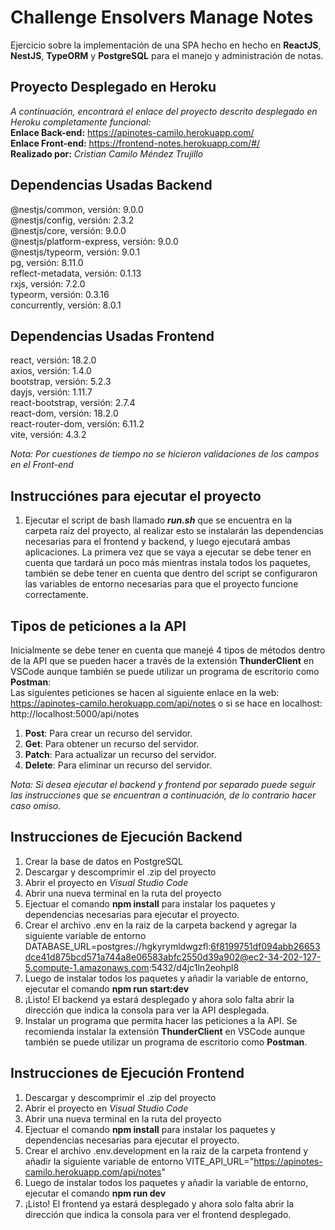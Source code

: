 # Challenge Ensolvers Manage Notes
Ejercicio sobre la implementación de una SPA hecho en hecho en **ReactJS**, **NestJS**, **TypeORM** y **PostgreSQL** para el manejo y administración de notas.<br />
## Proyecto Desplegado en Heroku
_A continuación, encontrará el enlace del proyecto descrito desplegado en Heroku completamente funcional:_ <br />
**Enlace Back-end:** https://apinotes-camilo.herokuapp.com/<br />
**Enlace Front-end:** https://frontend-notes.herokuapp.com/#/<br />
__Realizado por:__ _Cristian Camilo Méndez Trujillo_

## Dependencias Usadas Backend
@nestjs/common, versión: 9.0.0<br />
@nestjs/config, versión: 2.3.2<br />
@nestjs/core, versión: 9.0.0<br />
@nestjs/platform-express, versión: 9.0.0<br />
@nestjs/typeorm, versión: 9.0.1<br />
pg, versión: 8.11.0<br />
reflect-metadata, versión: 0.1.13<br />
rxjs, versión: 7.2.0<br />
typeorm, versión: 0.3.16<br />
concurrently, versión: 8.0.1<br />

## Dependencias Usadas Frontend
react, versión: 18.2.0<br />
axios, versión: 1.4.0<br />
bootstrap, versión: 5.2.3<br />
dayjs, versión: 1.11.7<br />
react-bootstrap, versión: 2.7.4<br />
react-dom, versión: 18.2.0<br />
react-router-dom, versión: 6.11.2<br />
vite, versión: 4.3.2<br />

_Nota: Por cuestiones de tiempo no se hicieron validaciones de los campos en el Front-end_

## Instrucciónes para ejecutar el proyecto
1. Ejecutar el script de bash llamado **_run.sh_** que se encuentra en la carpeta raíz del proyecto, al realizar esto se instalarán las dependencias necesarias para el frontend y backend, y luego ejecutará ambas aplicaciones. La primera vez que se vaya a ejecutar se debe tener en cuenta que tardará un poco más mientras instala todos los paquetes, también se debe tener en cuenta que dentro del script se configuraron las variables de entorno necesarias para que el proyecto funcione correctamente.<br />

## Tipos de peticiones a la API
Inicialmente se debe tener en cuenta que manejé 4 tipos de métodos dentro de la API que se pueden hacer a través de la extensión **ThunderClient** en VSCode aunque también se puede utilizar un programa de escritorio como **Postman**:<br />
Las siguientes peticiones se hacen al siguiente enlace en la web: https://apinotes-camilo.herokuapp.com/api/notes o si se hace en localhost: http://localhost:5000/api/notes
1. **Post**: Para crear un recurso del servidor.
2. **Get**: Para obtener un recurso del servidor.
3. **Patch**: Para actualizar un recurso del servidor.
4. **Delete**: Para eliminar un recurso del servidor.

_Nota: Si desea ejecutar el backend y frontend por separado puede seguir las instrucciones que se encuentran a continuación, de lo contrario hacer caso omiso._
## Instrucciones de Ejecución Backend
1. Crear la base de datos en PostgreSQL
2. Descargar y descomprimir el .zip del proyecto
3. Abrir el proyecto en _Visual Studio Code_
4. Abrir una nueva terminal en la ruta del proyecto
5. Ejectuar el comando **npm install** para instalar los paquetes y dependencias necesarias para ejecutar el proyecto.
6. Crear el archivo .env en la raiz de la carpeta backend y agregar la siguiente variable de entorno DATABASE_URL=postgres://hgkyrymldwgzfl:6f8199751df094abb26653dce41d875bcd571a744a8e06583abfc2550d39a902@ec2-34-202-127-5.compute-1.amazonaws.com:5432/d4jc1ln2eohpl8
7. Luego de instalar todos los paquetes y añadir la variable de entorno, ejecutar el comando **npm run start:dev**
8. ¡Listo! El backend ya estará desplegado y ahora solo falta abrir la dirección que indica la consola para ver la API desplegada.
9. Instalar un programa que permita hacer las peticiones a la API. Se recomienda instalar la extensión **ThunderClient** en VSCode aunque también se puede utilizar un programa de escritorio como **Postman**.

## Instrucciones de Ejecución Frontend
1. Descargar y descomprimir el .zip del proyecto
2. Abrir el proyecto en _Visual Studio Code_
3. Abrir una nueva terminal en la ruta del proyecto
4. Ejectuar el comando **npm install** para instalar los paquetes y dependencias necesarias para ejecutar el proyecto.
5. Crear el archivo .env.development en la raiz de la carpeta frontend y añadir la siguiente variable de entorno VITE_API_URL="https://apinotes-camilo.herokuapp.com/api/notes"
6. Luego de instalar todos los paquetes y añadir la variable de entorno, ejecutar el comando **npm run dev**
7. ¡Listo! El frontend ya estará desplegado y ahora solo falta abrir la dirección que indica la consola para ver el frontend desplegado.
